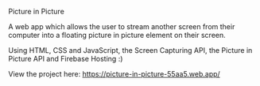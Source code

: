 Picture in Picture

A web app which allows the user to stream another screen from their computer into a floating picture in picture element on their screen.

Using HTML, CSS and JavaScript, the Screen Capturing API, the Picture in Picture API and Firebase Hosting :)

View the project here: https://picture-in-picture-55aa5.web.app/

